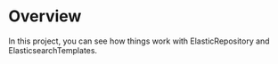 
# Overview
In this project, you can see how things work with ElasticRepository and
ElasticsearchTemplates.

